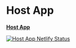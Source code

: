 # Host App

**[Host App](https://module-federation-boilerplate-host.netlify.app)**

[![Host App Netlify Status](https://api.netlify.com/api/v1/badges/dd3fd5c7-0168-4cd7-a56a-673503681f86/deploy-status)](https://app.netlify.com/sites/module-federation-boilerplate-host/deploys)
